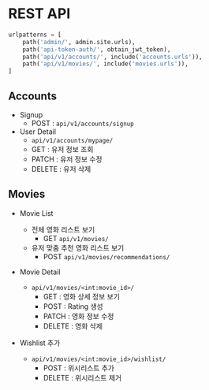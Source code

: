 # REST API

```python
urlpatterns = [
    path('admin/', admin.site.urls),
    path('api-token-auth/', obtain_jwt_token),
    path('api/v1/accounts/', include('accounts.urls')),
    path('api/v1/movies/', include('movies.urls')),
]
```



## Accounts

-   Signup
    -   POST : ``api/v1/accounts/signup``
-   User Detail
    -   ``api/v1/accounts/mypage/``
    -   GET : 유저 정보 조회
    -   PATCH : 유저 정보 수정
    -   DELETE : 유저 삭제

## Movies

-   Movie List
    -   전체 영화 리스트 보기
        -   GET ``api/v1/movies/``
    -   유저 맞춤 추천 영화 리스트 보기
        -   POST ``api/v1/movies/recommendations/``

-   Movie Detail

    -   ``api/v1/movies/<int:movie_id>/``
        -   GET : 영화 상세 정보 보기
        -   POST : Rating 생성
        -   PATCH : 영화 정보 수정
        -   DELETE : 영화 삭제 

-   Wishlist 추가

    -   ``api/v1/movies/<int:movie_id>/wishlist/``
        -   POST : 위시리스트 추가
        -   DELETE : 위시리스트 제거

    
